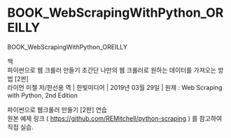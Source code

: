 # BOOK_WebScrapingWithPython_OREILLY
BOOK_WebScrapingWithPython_OREILLY

책  
파이썬으로 웹 크롤러 만들기 초간단 나만의 웹 크롤러로 원하는 데이터를 가져오는 방법 \[2판\]  
라이언 미첼 저/한선용 역 | 한빛미디어 | 2019년 03월 29일 | 원제 : Web Scraping with Python, 2nd Edition   


파이썬으로 웹크롤러 만들기 \[2판\] 연습  
원본 예제 링크 ( https://github.com/REMitchell/python-scraping ) 를 참고하여 직접 실습.

